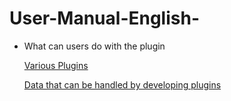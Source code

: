 # User-Manual-English-
- What can users do with the plugin

  [Various Plugins](https://github.com/CS-eukarya/User-Manual-English-/blob/59a8dd653e06f0c628afe888d4e638290101fa4a/Various%20Plugins.md)

  [Data that can be handled by developing plugins](https://github.com/CS-eukarya/User-Manual-English-/blob/59a8dd653e06f0c628afe888d4e638290101fa4a/Data%20that%20can%20be%20handled%20by%20developing%20plugins.md)

